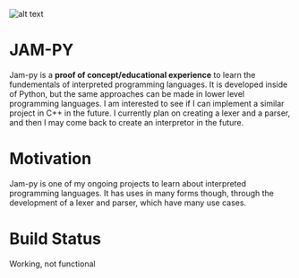 ![alt text](https://github.com/michaelpineirocode/jam-py/blob/main/jampypic-removebg-preview)

# JAM-PY

Jam-py is a <b>proof of concept/educational experience</b> to learn the fundementals of interpreted programming languages. It is developed inside of Python, but the same approaches can be made in lower level programming languages. I am interested to see if I can implement a similar project in C++ in the future. I currently plan on creating a lexer and a parser, and then I may come back to create an interpretor in the future.

# Motivation

Jam-py is one of my ongoing projects to learn about interpreted programming languages. It has uses in many forms though, through the development of a lexer and parser, which have many use cases.

# Build Status

Working, not functional
